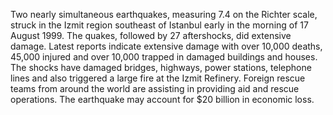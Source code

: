 Two nearly simultaneous earthquakes, measuring 7.4 on the Richter scale, struck in the Izmit region southeast of Istanbul early in the morning of 17 August 1999.
The quakes, followed by 27 aftershocks, did extensive damage.
Latest reports indicate extensive damage with over 10,000 deaths, 45,000 injured and over 10,000 trapped in damaged buildings and houses.
The shocks have damaged bridges, highways, power stations, telephone lines and also triggered a large fire at the Izmit Refinery.
Foreign rescue teams from around the world are assisting in providing aid and rescue operations.
The earthquake may account for $20 billion in economic loss.
